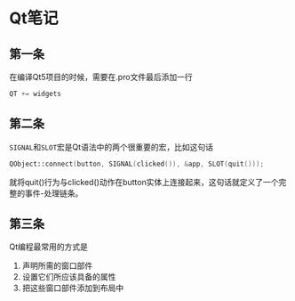 # Qt笔记

## 第一条

在编译Qt5项目的时候，需要在.pro文件最后添加一行

```c++
QT += widgets
```

## 第二条

`SIGNAL`和`SLOT`宏是Qt语法中的两个很重要的宏，比如这句话

```c++
QObject::connect(button, SIGNAL(clicked()), &app, SLOT(quit()));
```

就将quit()行为与clicked()动作在button实体上连接起来，这句话就定义了一个完整的事件-处理链条。

## 第三条

Qt编程最常用的方式是

1. 声明所需的窗口部件
2. 设置它们所应该具备的属性
3. 把这些窗口部件添加到布局中